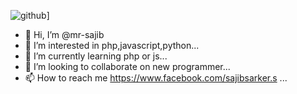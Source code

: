 ![github](https://img.shields.io/badge/GitHub-000000?style=for-the-badge&logo=GitHub&logoColor=white)]
<!-- 💻Software Engineer. -->
- 👋 Hi, I’m @mr-sajib
- 👀 I’m interested in php,javascript,python...
- 🌱 I’m currently learning php or js...
- 💞️ I’m looking to collaborate on new programmer...
- 📫 How to reach me https://www.facebook.com/sajibsarker.s ...

<!---
me-sajib/me-sajib is a ✨ special ✨ repository because its `README.md` (this file) appears on your GitHub profile.
You can click the Preview link to take a look at your changes.
--->
